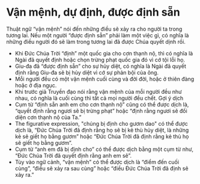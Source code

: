 # Vận mệnh, dự định, được định sẵn

Thuật ngữ “vận mệnh” nói đến những điều sẽ xảy ra cho người ta trong tương lai.  Nếu một người “được định sẵn” phải làm một việc gì, có nghĩa là những điều người đó sẽ làm trong tương lai đã được Chúa quyết dịnh rồi.
- Khi Đức Chúa Trời “định” một quốc gia cho cơn thạnh nộ, thì có nghĩa là Ngài đã quyết định hoặc chọn trừng phạt quốc gia đó vì cớ tội lỗi họ. 
- Giu-đa đã “được định sẵn” cho sự hủy diệt, có nghĩa là Ngài đã quyết định rằng Giu-đa sẽ bị hủy diệt vì cớ sự phản bội của ông. 
- Mỗi người đều có một vận mệnh cuối cùng và đời đời, hoặc ở thiên đàng hoặc ở địa ngục. 
- Khi trước giả Truyền đạo nói rằng vận mệnh của mỗi người đều như nhau, có nghĩa là cuối cùng thì tất cả mọi người đều chết. 
Gợi ý dịch
- Cụm từ “định sẵn anh em cho cơn thạnh nộ” cũng có thể được dịch là, “quyết định rằng ngươi sẽ bị trừng phạt” hoặc “định rằng ngươi sẽ đối diện cơn thạnh nộ của Ta.” 
- The figurative expression, "chúng bị định cho gươm dao" có thể được dịch là, “Đức Chúa Trời đã định rằng họ sẽ bị kẻ thù hủy diệt, là những kẻ sẽ giết họ bằng gươm” hoặc “Đức Chúa Trời đã định rằng kẻ thù họ sẽ giết họ bằng gươm”.
- Cụm từ “anh em đã bị định cho” có thể được dịch bằng một cụm từ như, “Đức Chúa Trời đã quyết định rằng anh em sẽ”. 
- Tùy vào ngữ cảnh, “vận mệnh” có thể được dịch là “điểm đến cuối cùng”, “điều sẽ xảy ra sau cùng” hoặc “điều Đức Chúa Trời đã định sẽ xảy ra.”

